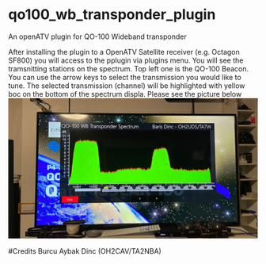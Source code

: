 # qo100_wb_transponder_plugin
An openATV plugin for QO-100 Wideband transponder

After installing the plugin to a OpenATV Satellite receiver (e.g. Octagon SF800) you will access to the pplugin via plugins menu.
You will see the tramsnitting stations on the spectrum. Top left one is the QO-100 Beacon.
You can use the arrow keys to select the transmission you would like to tune. The selected transmission (channel) will be highlighted with yellow boc on the bottom of the spectrum displa.
Please see the picture below
<IMG SRC="qo100_plugin.jpeg">
  
#Credits
  Burcu Aybak Dinc (OH2CAV/TA2NBA)

